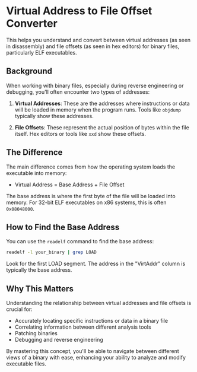 # Virtual Address to File Offset Converter

This helps you understand and convert between virtual addresses (as seen in disassembly) and file offsets (as seen in hex editors) for binary files, particularly ELF executables.

## Background

When working with binary files, especially during reverse engineering or debugging, you'll often encounter two types of addresses:

1. **Virtual Addresses**: These are the addresses where instructions or data will be loaded in memory when the program runs. Tools like `objdump` typically show these addresses.

2. **File Offsets**: These represent the actual position of bytes within the file itself. Hex editors or tools like `xxd` show these offsets.

## The Difference

The main difference comes from how the operating system loads the executable into memory:

- Virtual Address = Base Address + File Offset

The base address is where the first byte of the file will be loaded into memory. For 32-bit ELF executables on x86 systems, this is often `0x08048000`.

## How to Find the Base Address

You can use the `readelf` command to find the base address:

```bash
readelf -l your_binary | grep LOAD
```

Look for the first LOAD segment. The address in the "VirtAddr" column is typically the base address.


## Why This Matters

Understanding the relationship between virtual addresses and file offsets is crucial for:
- Accurately locating specific instructions or data in a binary file
- Correlating information between different analysis tools
- Patching binaries
- Debugging and reverse engineering

By mastering this concept, you'll be able to navigate between different views of a binary with ease, enhancing your ability to analyze and modify executable files.